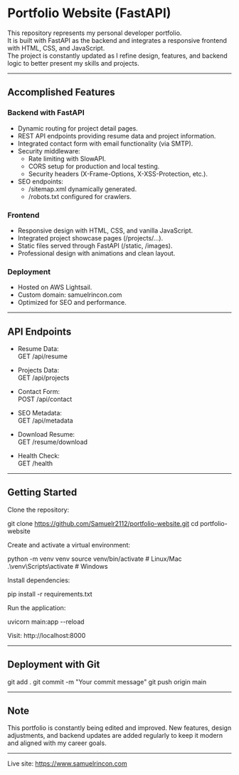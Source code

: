 # Portfolio Website (FastAPI)

This repository represents my personal developer portfolio.  
It is built with FastAPI as the backend and integrates a responsive frontend with HTML, CSS, and JavaScript.  
The project is constantly updated as I refine design, features, and backend logic to better present my skills and projects.

---

## Accomplished Features

### Backend with FastAPI
- Dynamic routing for project detail pages.
- REST API endpoints providing resume data and project information.
- Integrated contact form with email functionality (via SMTP).
- Security middleware:
  - Rate limiting with SlowAPI.
  - CORS setup for production and local testing.
  - Security headers (X-Frame-Options, X-XSS-Protection, etc.).
- SEO endpoints:
  - /sitemap.xml dynamically generated.
  - /robots.txt configured for crawlers.

### Frontend
- Responsive design with HTML, CSS, and vanilla JavaScript.
- Integrated project showcase pages (/projects/...).
- Static files served through FastAPI (/static, /images).
- Professional design with animations and clean layout.

### Deployment
- Hosted on AWS Lightsail.
- Custom domain: samuelrincon.com
- Optimized for SEO and performance.

---

## API Endpoints

- Resume Data:  
  GET /api/resume

- Projects Data:  
  GET /api/projects

- Contact Form:  
  POST /api/contact

- SEO Metadata:  
  GET /api/metadata

- Download Resume:  
  GET /resume/download

- Health Check:  
  GET /health

---

## Getting Started

Clone the repository:

git clone https://github.com/Samuelr2112/portfolio-website.git
cd portfolio-website

Create and activate a virtual environment:

python -m venv venv
source venv/bin/activate   # Linux/Mac
.\venv\Scripts\activate    # Windows

Install dependencies:

pip install -r requirements.txt

Run the application:

uvicorn main:app --reload

Visit: http://localhost:8000

---

## Deployment with Git

git add .
git commit -m "Your commit message"
git push origin main

---

## Note

This portfolio is constantly being edited and improved.
New features, design adjustments, and backend updates are added regularly to keep it modern and aligned with my career goals.

---

Live site: https://www.samuelrincon.com

